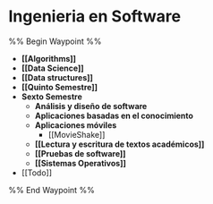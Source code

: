 # Ingenieria en Software
%% Begin Waypoint %%
- **[[Algorithms]]**
- **[[Data Science]]**
- **[[Data structures]]**
- **[[Quinto Semestre]]**
- **Sexto Semestre**
	- **Análisis y diseño de software**
	- **Aplicaciones basadas en el conocimiento**
	- **Aplicaciones móviles**
		- [[MovieShake]]
	- **[[Lectura y escritura de textos académicos]]**
	- **[[Pruebas de software]]**
	- **[[Sistemas Operativos]]**
- [[Todo]]

%% End Waypoint %%